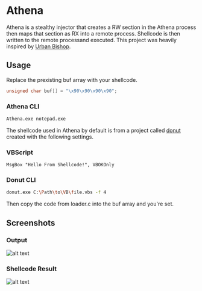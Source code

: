 # Athena
Athena is a stealthy injector that creates a RW section in the Athena process then maps that section as RX into a remote process. Shellcode is then written to the remote processand executed. This project was heavily inspired by [Urban Bishop](https://github.com/FuzzySecurity/Sharp-Suite/tree/master/UrbanBishop).

## Usage
Replace the prexisting buf array with your shellcode.
```C
unsigned char buf[] = "\x90\x90\x90\x90";
```

### Athena CLI
```bash
Athena.exe notepad.exe
```

The shellcode used in Athena by default is from a project called [donut](https://github.com/TheWover/donut) created with the following settings.

### VBScript
```vbscript
MsgBox "Hello From Shellcode!", VBOKOnly
```

### Donut CLI
```bash
donut.exe C:\Path\to\VB\file.vbs -f 4
```

Then copy the code from loader.c into the buf array and you're set.

## Screenshots
### Output
![alt text](https://github.com/tomcarver16/Athena/blob/master/Images/Athena-Usage.png "Athena Usage")
### Shellcode Result
![alt text](https://github.com/tomcarver16/Athena/blob/master/Images/shellcode.png "Shellcode Output")
